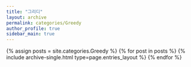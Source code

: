 ```yaml
---
title: "그리디"
layout: archive
permalink: categories/Greedy
author_profile: true
sidebar_main: true
---
```


{% assign posts = site.categories.Greedy %}
{% for post in posts %} {% include archive-single.html type=page.entries_layout %} {% endfor %}
